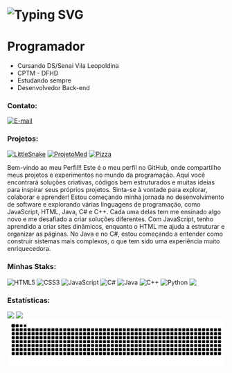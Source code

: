 <h1> <a><img src="https://readme-typing-svg.herokuapp.com?font=Fira+Code&pause=1000&random=false&width=635&lines=Ea%C3%AD+blz%3F+Sou+Phzin.+.+.+o+Dev+do+Momento+" alt="Typing SVG" /></a> </h1>
<h1>Programador</h1>

-  Cursando DS/Senai Vila Leopoldina 
-  CPTM - DFHD 
-  Estudando sempre 
-  Desenvolvedor Back-end 

### Contato:
 <a href="https://mail.google.com/mail/?view=cm&fs=1&to=pedrohenriquepeco@gmail.com&su=Olá&body=Mensagem%20automática" target="_blank" rel="noopener noreferrer">
  <img src="https://img.shields.io/badge/Email-E34F26?style=for-the-badge&color=01c3f3" alt="E-mail">
</a>

### Projetos:
 [![LittleSnake](https://img.shields.io/badge/LittleSnake-E34F26?style=for-the-badge&color=32CD32)](https://phzin-2112.github.io/little-snake/index.html)
 [![ProjetoMed](https://img.shields.io/badge/ProjetoMed-E34F26?style=for-the-badge&color=4682B4)](https://phzin-2112.github.io/ProjetoMed-Pedro/index.html)
 [![Pizza](https://img.shields.io/badge/Pizza-E34F26?style=for-the-badge&color=red)](https://phzin-2112.github.io/pizzaaaaaaaa/Pizza-main/index.html)
 <br>

Bem-vindo ao meu Perfil!! Este é o meu perfil no GitHub, onde compartilho meus projetos e experimentos no mundo da programação. Aqui você encontrará soluções criativas, códigos bem estruturados e muitas ideias para inspirar seus próprios projetos. Sinta-se à vontade para explorar, colaborar e aprender!
Estou começando minha jornada no desenvolvimento de software e explorando várias linguagens de programação, como JavaScript, HTML, Java, C# e C++. Cada uma delas tem me ensinado algo novo e me desafiado a criar soluções diferentes. Com JavaScript, tenho aprendido a criar sites dinâmicos, enquanto o HTML me ajuda a estruturar e organizar as páginas. No Java e no C#, estou começando a entender como construir sistemas mais complexos, o que tem sido uma experiência muito enriquecedora.

### Minhas Staks:
<div style="display: inline_block">
<img align="center" alt="HTML5" src="https://img.shields.io/badge/HTML5-E34F26?style=for-the-badge&logo=html5&logoColor=white"/>
<img align="center" alt="CSS3" src="https://img.shields.io/badge/CSS3-1572B6?style=for-the-badge&logo=css3&logoColor=white"/>
<img align="center" alt="JavaScript" src="https://img.shields.io/badge/JavaScript-F7DF1E?style=for-the-badge&logo=javascript&logoColor=black"/>
<img align="center" alt="C#" src="https://img.shields.io/badge/C%23-239120?style=for-the-badge&logo=c-sharp&logoColor=white"/>
<img align="center" alt="Java" src="https://img.shields.io/badge/Java-ED8B00?style=for-the-badge&logo=openjdk&logoColor=white"/>
<img align="center" alt="C++" src="https://img.shields.io/badge/C++-00599C?style=for-the-badge&logo=c%2B%2B&logoColor=white"/>
<img align="center" alt="Python" src="https://img.shields.io/badge/Python-3776AB?style=for-the-badge&logo=python&logoColor=white"/>
<img align="center" src="https://img.shields.io/badge/Github-1a1e21?style=for-the-badge&logo=github&logoColor=white">
</div>


### Estatísticas:

<div>
  <a href="https://github.com/Phzin-2112"></a>
  <img height="180em" src="https://github-readme-stats.vercel.app/api/top-langs/?username=Phzin-2112&layout=compact&langs_count=7&theme=dracula"/>
   <img height="180em" src="https://github-readme-stats.vercel.app/api?username=Phzin-2112&show_icons=true&theme=dracula&include_all_commits=true&count_private=true"/>
</div>

<div>
 </div>
 <div>
   <picture align="center">    
     <img src="https://github.com/Phzin-2112/Phzin-2112/blob/main/snake-dark.svg">
   </picture>
 </div>    


